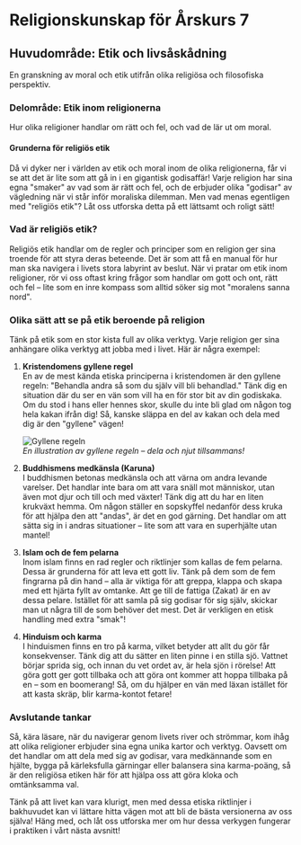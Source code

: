 # Religionskunskap för Årskurs 7
## Huvudområde: Etik och livsåskådning
En granskning av moral och etik utifrån olika religiösa och filosofiska perspektiv.
### Delområde: Etik inom religionerna
Hur olika religioner handlar om rätt och fel, och vad de lär ut om moral.
#### Grunderna för religiös etik

Då vi dyker ner i världen av etik och moral inom de olika religionerna, får vi se att det är lite som att gå in i en gigantisk godisaffär! Varje religion har sina egna "smaker" av vad som är rätt och fel, och de erbjuder olika "godisar" av vägledning när vi står inför moraliska dilemman. Men vad menas egentligen med "religiös etik"? Låt oss utforska detta på ett lättsamt och roligt sätt!

### Vad är religiös etik?

Religiös etik handlar om de regler och principer som en religion ger sina troende för att styra deras beteende. Det är som att få en manual för hur man ska navigera i livets stora labyrint av beslut. När vi pratar om etik inom religioner, rör vi oss oftast kring frågor som handlar om gott och ont, rätt och fel – lite som en inre kompass som alltid söker sig mot "moralens sanna nord".

### Olika sätt att se på etik beroende på religion

Tänk på etik som en stor kista full av olika verktyg. Varje religion ger sina anhängare olika verktyg att jobba med i livet. Här är några exempel:

1. **Kristendomens gyllene regel**  
   En av de mest kända etiska principerna i kristendomen är den gyllene regeln: "Behandla andra så som du själv vill bli behandlad." Tänk dig en situation där du ser en vän som vill ha en för stor bit av din godiskaka. Om du stod i hans eller hennes skor, skulle du inte bli glad om någon tog hela kakan ifrån dig! Så, kanske släppa en del av kakan och dela med dig är den "gyllene" vägen!

   ![Gyllene regeln](https://example.com/gyllene_regeln.png)  
   *En illustration av gyllene regeln – dela och njut tillsammans!*

2. **Buddhismens medkänsla (Karuna)**  
   I buddhismen betonas medkänsla och att värna om andra levande varelser. Det handlar inte bara om att vara snäll mot människor, utan även mot djur och till och med växter! Tänk dig att du har en liten krukväxt hemma. Om någon ställer en sopskyffel nedanför dess kruka för att hjälpa den att "andas", är det en god gärning. Det handlar om att sätta sig in i andras situationer – lite som att vara en superhjälte utan mantel!

3. **Islam och de fem pelarna**  
   Inom islam finns en rad regler och riktlinjer som kallas de fem pelarna. Dessa är grunderna för att leva ett gott liv. Tänk på dem som de fem fingrarna på din hand – alla är viktiga för att greppa, klappa och skapa med ett hjärta fyllt av omtanke. Att ge till de fattiga (Zakat) är en av dessa pelare. Istället för att samla på sig godisar för sig själv, skickar man ut några till de som behöver det mest. Det är verkligen en etisk handling med extra "smak"!

4. **Hinduism och karma**  
   I hinduismen finns en tro på karma, vilket betyder att allt du gör får konsekvenser. Tänk dig att du sätter en liten pinne i en stilla sjö. Vattnet börjar sprida sig, och innan du vet ordet av, är hela sjön i rörelse! Att göra gott ger gott tillbaka och att göra ont kommer att hoppa tillbaka på en – som en boomerang! Så, om du hjälper en vän med läxan istället för att kasta skräp, blir karma-kontot fetare!

### Avslutande tankar

Så, kära läsare, när du navigerar genom livets river och strömmar, kom ihåg att olika religioner erbjuder sina egna unika kartor och verktyg. Oavsett om det handlar om att dela med sig av godisar, vara medkännande som en hjälte, bygga på kärleksfulla gärningar eller balansera sina karma-poäng, så är den religiösa etiken här för att hjälpa oss att göra kloka och omtänksamma val.

Tänk på att livet kan vara klurigt, men med dessa etiska riktlinjer i bakhuvudet kan vi lättare hitta vägen mot att bli de bästa versionerna av oss själva! Häng med, och låt oss utforska mer om hur dessa verkygen fungerar i praktiken i vårt nästa avsnitt!